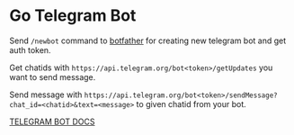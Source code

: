# Go Telegram Bot

Send `/newbot` command to [botfather](https://t.me/botfather) for creating new telegram bot and get auth token.

Get chatids with `https://api.telegram.org/bot<token>/getUpdates` you want to send message.

Send message with `https://api.telegram.org/bot<token>/sendMessage?chat_id=<chatid>&text=<message>` to given chatid from your bot.


[TELEGRAM BOT DOCS](https://core.telegram.org/bots)